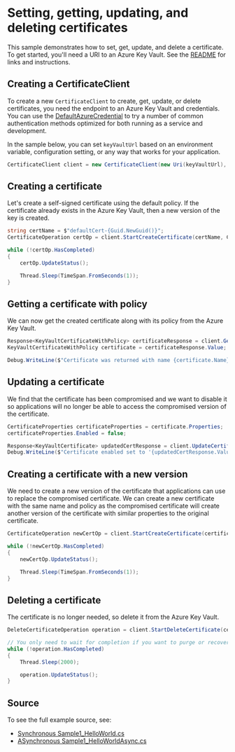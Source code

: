 # Setting, getting, updating, and deleting certificates

This sample demonstrates how to set, get, update, and delete a certificate.
To get started, you'll need a URI to an Azure Key Vault. See the [README](https://github.com/Azure/azure-sdk-for-net/blob/main/sdk/keyvault/Azure.Security.KeyVault.Certificates/README.md) for links and instructions.

## Creating a CertificateClient

To create a new `CertificateClient` to create, get, update, or delete certificates, you need the endpoint to an Azure Key Vault and credentials.
You can use the [DefaultAzureCredential][DefaultAzureCredential] to try a number of common authentication methods optimized for both running as a service and development.

In the sample below, you can set `keyVaultUrl` based on an environment variable, configuration setting, or any way that works for your application.

```C# Snippet:CertificatesSample1CertificateClient
CertificateClient client = new CertificateClient(new Uri(keyVaultUrl), new DefaultAzureCredential());
```

## Creating a certificate

Let's create a self-signed certificate using the default policy.
If the certificate already exists in the Azure Key Vault, then a new version of the key is created.

```C# Snippet:CertificatesSample1CreateCertificate
string certName = $"defaultCert-{Guid.NewGuid()}";
CertificateOperation certOp = client.StartCreateCertificate(certName, CertificatePolicy.Default);

while (!certOp.HasCompleted)
{
    certOp.UpdateStatus();

    Thread.Sleep(TimeSpan.FromSeconds(1));
}
```

## Getting a certificate with policy

We can now get the created certificate along with its policy from the Azure Key Vault.

```C# Snippet:CertificatesSample1GetCertificateWithPolicy
Response<KeyVaultCertificateWithPolicy> certificateResponse = client.GetCertificate(certName);
KeyVaultCertificateWithPolicy certificate = certificateResponse.Value;

Debug.WriteLine($"Certificate was returned with name {certificate.Name} which expires {certificate.Properties.ExpiresOn}");
```

## Updating a certificate

We find that the certificate has been compromised and we want to disable it so applications will no longer be able to access the compromised version of the certificate.

```C# Snippet:CertificatesSample1UpdateCertificate
CertificateProperties certificateProperties = certificate.Properties;
certificateProperties.Enabled = false;

Response<KeyVaultCertificate> updatedCertResponse = client.UpdateCertificateProperties(certificateProperties);
Debug.WriteLine($"Certificate enabled set to '{updatedCertResponse.Value.Properties.Enabled}'");
```

## Creating a certificate with a new version

We need to create a new version of the certificate that applications can use to replace the compromised certificate.
We can create a new certificate with the same name and policy as the compromised certificate will create another version of the certificate with similar properties to the original certificate.

```C# Snippet:CertificatesSample1CreateCertificateWithNewVersion
CertificateOperation newCertOp = client.StartCreateCertificate(certificate.Name, certificate.Policy);

while (!newCertOp.HasCompleted)
{
    newCertOp.UpdateStatus();

    Thread.Sleep(TimeSpan.FromSeconds(1));
}
```

## Deleting a certificate

The certificate is no longer needed, so delete it from the Azure Key Vault.

```C# Snippet:CertificatesSample1DeleteCertificate
DeleteCertificateOperation operation = client.StartDeleteCertificate(certName);

// You only need to wait for completion if you want to purge or recover the certificate.
while (!operation.HasCompleted)
{
    Thread.Sleep(2000);

    operation.UpdateStatus();
}
```

## Source

To see the full example source, see:

* [Synchronous Sample1_HelloWorld.cs](https://github.com/Azure/azure-sdk-for-net/blob/main/sdk/keyvault/Azure.Security.KeyVault.Certificates/tests/samples/Sample1_HelloWorld.cs)
* [ASynchronous Sample1_HelloWorldAsync.cs](https://github.com/Azure/azure-sdk-for-net/blob/main/sdk/keyvault/Azure.Security.KeyVault.Certificates/tests/samples/Sample1_HelloWorldAsync.cs)

[DefaultAzureCredential]: https://github.com/Azure/azure-sdk-for-net/blob/main/sdk/identity/Azure.Identity/README.md
